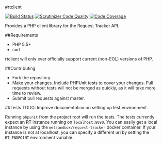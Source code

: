#rtclient

[![Build Status](https://travis-ci.org/dersam/rtclient.svg?branch=master)](https://travis-ci.org/dersam/rtclient)
[![Scrutinizer Code Quality](https://scrutinizer-ci.com/g/dersam/rtclient/badges/quality-score.png?b=master)](https://scrutinizer-ci.com/g/dersam/rtclient/?branch=master)
[![Code Coverage](https://scrutinizer-ci.com/g/dersam/rtclient/badges/coverage.png?b=master)](https://scrutinizer-ci.com/g/dersam/rtclient/?branch=master)

Provides a PHP client library for the Request Tracker API.

##Requirements
* PHP 5.5+
* curl

rtclient will only ever officially support current (non-EOL) versions of PHP.

##Contributing
* Fork the repository.
* Make your changes. Include PHPUnit tests to cover your changes. Pull requests
without tests will not be merged as quickly, as it will take more time to review.
* Submit pull requests against master.

##Tests
TODO: Improve documentation on setting up test environment.

Running `phpunit` from the project root will run the tests. The tests currently 
expect an RT instance running on `localhost:8080`.  You can easily get a local 
instance by using the `netsandbox/request-tracker` docker container. If your
instance is not at localhost, you can specify a different uri by setting the
`RT_ENDPOINT` environment variable.
